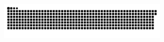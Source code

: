 <picture>
  <source media="(prefers-color-scheme: dark)" srcset="https://raw.githubusercontent.com/MarineHakobyan/MarineHakobyan/b01881271e00ec326c2825daf7f8e58ffdab00a7/github-contribution-grid-snake-dark.svg" />
  <source media="(prefers-color-scheme: light)" srcset="https://raw.githubusercontent.com/MarineHakobyan/MarineHakobyan/b01881271e00ec326c2825daf7f8e58ffdab00a7/github-contribution-grid-snake.svg" />
  <img alt="github-snake" src="https://raw.githubusercontent.com/MarineHakobyan/MarineHakobyan/b01881271e00ec326c2825daf7f8e58ffdab00a7/github-contribution-grid-snake-dark.svg" />
</picture>
